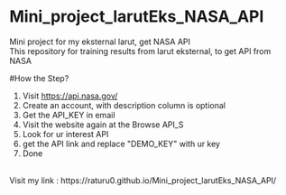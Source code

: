 # Mini_project_larutEks_NASA_API
Mini project for my eksternal larut, get NASA API 
<br>
This repository for training results from larut eksternal, to get API from NASA
<br>

#How the Step?
1. Visit https://api.nasa.gov/
2. Create an account, with description column is optional
3. Get the API_KEY in email
4. Visit the website again at the Browse API_S
5. Look for ur interest API
6. get the API link and replace "DEMO_KEY" with ur key
7. Done

<br>
Visit my link : https://raturu0.github.io/Mini_project_larutEks_NASA_API/


